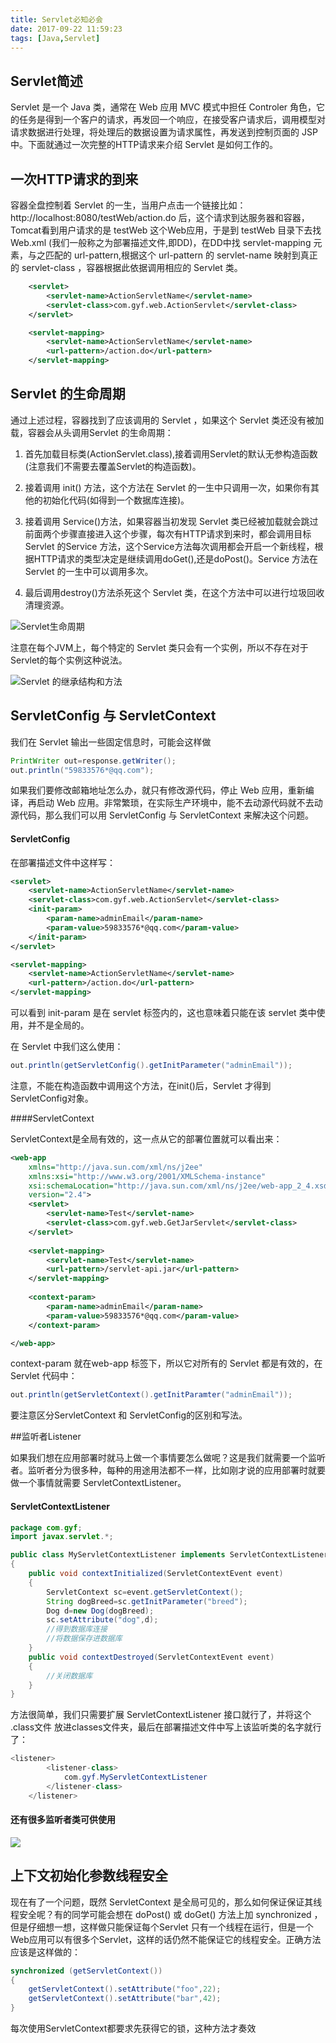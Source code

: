 ```yaml
---
title: Servlet必知必会
date: 2017-09-22 11:59:23
tags: [Java,Servlet]
---
```


## Servlet简述

Servlet 是一个 Java 类，通常在 Web 应用 MVC 模式中担任 Controler 角色，它的任务是得到一个客户的请求，再发回一个响应，在接受客户请求后，调用模型对请求数据进行处理，将处理后的数据设置为请求属性，再发送到控制页面的 JSP 中。下面就通过一次完整的HTTP请求来介绍 Servlet 是如何工作的。

## 一次HTTP请求的到来

容器全盘控制着 Servlet 的一生，当用户点击一个链接比如：http://localhost:8080/testWeb/action.do  后，这个请求到达服务器和容器，Tomcat看到用户请求的是 testWeb 这个Web应用，于是到 testWeb 目录下去找 Web.xml (我们一般称之为部署描述文件,即DD)，在DD中找 servlet-mapping 元素，与之匹配的 url-pattern,根据这个 url-pattern 的 servlet-name 映射到真正的 servlet-class ，容器根据此依据调用相应的 Servlet 类。

```xml
    <servlet>
    	<servlet-name>ActionServletName</servlet-name>
    	<servlet-class>com.gyf.web.ActionServlet</servlet-class>
    </servlet>

    <servlet-mapping>
    	<servlet-name>ActionServletName</servlet-name>
    	<url-pattern>/action.do</url-pattern>
    </servlet-mapping>
```

## Servlet 的生命周期

通过上述过程，容器找到了应该调用的 Servlet ，如果这个 Servlet 类还没有被加载，容器会从头调用Servlet 的生命周期：

1. 首先加载目标类(ActionServlet.class),接着调用Servlet的默认无参构造函数(注意我们不需要去覆盖Servlet的构造函数)。


2. 接着调用 init() 方法，这个方法在 Servlet 的一生中只调用一次，如果你有其他的初始化代码(如得到一个数据库连接)。
3. 接着调用 Service()方法，如果容器当初发现 Servlet 类已经被加载就会跳过前面两个步骤直接进入这个步骤，每次有HTTP请求到来时，都会调用目标 Servlet 的Service 方法，这个Service方法每次调用都会开启一个新线程，根据HTTP请求的类型决定是继续调用doGet(),还是doPost()。Service 方法在 Servlet 的一生中可以调用多次。
4. 最后调用destroy()方法杀死这个 Servlet 类，在这个方法中可以进行垃圾回收清理资源。

![Servlet生命周期](https://i.loli.net/2017/09/22/59c4941846fc0.png)

注意在每个JVM上，每个特定的 Servlet 类只会有一个实例，所以不存在对于Servlet的每个实例这种说法。

![Servlet 的继承结构和方法](https://i.loli.net/2017/09/22/59c497fa9c2db.png)

## ServletConfig 与 ServletContext

我们在 Servlet 输出一些固定信息时，可能会这样做

```java
PrintWriter out=response.getWriter();
out.println("59833576*@qq.com");
```

如果我们要修改邮箱地址怎么办，就只有修改源代码，停止 Web 应用，重新编译，再启动 Web 应用。非常繁琐，在实际生产环境中，能不去动源代码就不去动源代码，那么我们可以用 ServletConfig 与 ServletContext 来解决这个问题。

#### ServletConfig

在部署描述文件中这样写：

```xml
<servlet>
	<servlet-name>ActionServletName</servlet-name>
	<servlet-class>com.gyf.web.ActionServlet</servlet-class>
  	<init-param>
  		<param-name>adminEmail</param-name>
      	<param-value>59833576*@qq.com</param-value>
    </init-param>
</servlet>

<servlet-mapping>
	<servlet-name>ActionServletName</servlet-name>
	<url-pattern>/action.do</url-pattern>
</servlet-mapping>
```
可以看到 init-param 是在 servlet 标签内的，这也意味着只能在该 servlet 类中使用，并不是全局的。

在 Servlet 中我们这么使用：

```java
out.println(getServletConfig().getInitParameter("adminEmail"));
```

注意，不能在构造函数中调用这个方法，在init()后，Servlet 才得到ServletConfig对象。

####ServletContext

ServletContext是全局有效的，这一点从它的部署位置就可以看出来：

```xml
<web-app 
    xmlns="http://java.sun.com/xml/ns/j2ee" 
    xmlns:xsi="http://www.w3.org/2001/XMLSchema-instance"
    xsi:schemaLocation="http://java.sun.com/xml/ns/j2ee/web-app_2_4.xsd"
    version="2.4">
    <servlet>
    	<servlet-name>Test</servlet-name>
    	<servlet-class>com.gyf.web.GetJarServlet</servlet-class>
    </servlet>
  
    <servlet-mapping>
    	<servlet-name>Test</servlet-name>
    	<url-pattern>/servlet-api.jar</url-pattern>
    </servlet-mapping>
  
    <context-param>
        <param-name>adminEmail</param-name>
        <param-value>59833576*@qq.com</param-value>
    </context-param>

</web-app>
```

context-param 就在web-app 标签下，所以它对所有的 Servlet 都是有效的，在 Servlet 代码中：

```java
out.println(getServletContext().getInitParamter("adminEmail"));
```

要注意区分ServletContext 和 ServletConfig的区别和写法。

##监听者Listener

如果我们想在应用部署时就马上做一个事情要怎么做呢？这是我们就需要一个监听者。监听者分为很多种，每种的用途用法都不一样，比如刚才说的应用部署时就要做一个事情就需要 ServletContextListener。

#### ServletContextListener

```java
package com.gyf;
import javax.servlet.*;

public class MyServletContextListener implements ServletContextListener
{
    public void contextInitialized(ServletContextEvent event)
    {
        ServletContext sc=event.getServletContext();
        String dogBreed=sc.getInitParameter("breed");
        Dog d=new Dog(dogBreed);
        sc.setAttribute("dog",d);
        //得到数据库连接
        //将数据保存进数据库
    }
    public void contextDestroyed(ServletContextEvent event)
    {
        //关闭数据库
    }
}
```

方法很简单，我们只需要扩展 ServletContextListener  接口就行了，并将这个 .class文件 放进classes文件夹，最后在部署描述文件中写上该监听类的名字就行了：

```java
<listener>
        <listener-class>
            com.gyf.MyServletContextListener
        </listener-class>
    </listener>
```

#### 还有很多监听者类可供使用

![](https://i.loli.net/2017/09/22/59c4b9b4e05cf.png)

## 上下文初始化参数线程安全

现在有了一个问题，既然 ServletContext 是全局可见的，那么如何保证保证其线程安全呢？有的同学可能会想在 doPost() 或 doGet() 方法上加 synchronized ，但是仔细想一想，这样做只能保证每个Servlet 只有一个线程在运行，但是一个Web应用可以有很多个Servlet，这样的话仍然不能保证它的线程安全。正确方法应该是这样做的：

```java
synchronized (getServletContext())
{
    getServletContext().setAttribute("foo",22);
    getServletContext().setAttribute("bar",42);
}
```

每次使用ServletContext都要求先获得它的锁，这种方法才奏效